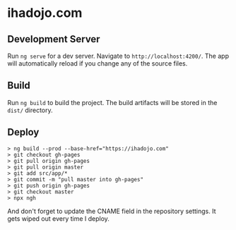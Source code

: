 # ihadojo.com

## Development Server

Run `ng serve` for a dev server. Navigate to `http://localhost:4200/`. The app will automatically reload if you change any of the source files.

## Build

Run `ng build` to build the project. The build artifacts will be stored in the `dist/` directory.

## Deploy
```
> ng build --prod --base-href="https://ihadojo.com"
> git checkout gh-pages
> git pull origin gh-pages
> git pull origin master
> git add src/app/*
> git commit -m "pull master into gh-pages"
> git push origin gh-pages
> git checkout master
> npx ngh
```

And don't forget to update the CNAME field in the repository settings. It gets wiped out every time I deploy.
